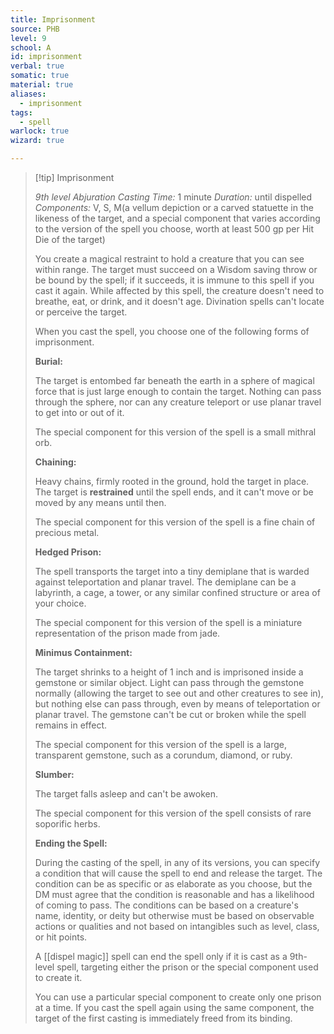 ```yaml
---
title: Imprisonment
source: PHB
level: 9
school: A
id: imprisonment
verbal: true
somatic: true
material: true
aliases:
  - imprisonment
tags:
  - spell
warlock: true
wizard: true

---
```

>[!tip] Imprisonment
>
> *9th level Abjuration*
> *Casting Time:* 1 minute
> *Duration:* until dispelled
> *Components:* V, S, M(a vellum depiction or a carved statuette in the likeness of the target, and a special component that varies according to the version of the spell you choose, worth at least 500 gp per Hit Die of the target)
>
>You create a magical restraint to hold a creature that you can see within range. The target must succeed on a Wisdom saving throw or be bound by the spell; if it succeeds, it is immune to this spell if you cast it again. While affected by this spell, the creature doesn't need to breathe, eat, or drink, and it doesn't age. Divination spells can't locate or perceive the target.
>
>When you cast the spell, you choose one of the following forms of imprisonment.
>
>**Burial:**
>
>The target is entombed far beneath the earth in a sphere of magical force that is just large enough to contain the target. Nothing can pass through the sphere, nor can any creature teleport or use planar travel to get into or out of it.
>
>The special component for this version of the spell is a small mithral orb.
>
>**Chaining:**
>
>Heavy chains, firmly rooted in the ground, hold the target in place. The target is **restrained** until the spell ends, and it can't move or be moved by any means until then.
>
>The special component for this version of the spell is a fine chain of precious metal.
>
>**Hedged Prison:**
>
>The spell transports the target into a tiny demiplane that is warded against teleportation and planar travel. The demiplane can be a labyrinth, a cage, a tower, or any similar confined structure or area of your choice.
>
>The special component for this version of the spell is a miniature representation of the prison made from jade.
>
>**Minimus Containment:**
>
>The target shrinks to a height of 1 inch and is imprisoned inside a gemstone or similar object. Light can pass through the gemstone normally (allowing the target to see out and other creatures to see in), but nothing else can pass through, even by means of teleportation or planar travel. The gemstone can't be cut or broken while the spell remains in effect.
>
>The special component for this version of the spell is a large, transparent gemstone, such as a corundum, diamond, or ruby.
>
>**Slumber:**
>
>The target falls asleep and can't be awoken.
>
>The special component for this version of the spell consists of rare soporific herbs.
>
>**Ending the Spell:**
>
>During the casting of the spell, in any of its versions, you can specify a condition that will cause the spell to end and release the target. The condition can be as specific or as elaborate as you choose, but the DM must agree that the condition is reasonable and has a likelihood of coming to pass. The conditions can be based on a creature's name, identity, or deity but otherwise must be based on observable actions or qualities and not based on intangibles such as level, class, or hit points.
>
>A [[dispel magic]] spell can end the spell only if it is cast as a 9th-level spell, targeting either the prison or the special component used to create it.
>
>You can use a particular special component to create only one prison at a time. If you cast the spell again using the same component, the target of the first casting is immediately freed from its binding.
>

